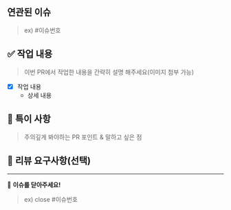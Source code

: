 ## 연관된 이슈
> ex) #이슈번호

## ✅ 작업 내용
> 이번 PR에서 작업한 내용을 간략히 설명 해주세요(이미지 첨부 가능)
- [x] 작업 내용
  - 상세 내용

## 🚦 특이 사항
> 주의깊게 봐야하는 PR 포인트 & 말하고 싶은 점

## 💬 리뷰 요구사항(선택)


---
🚨 **이슈를 닫아주세요!**
> ex) close #이슈번호
